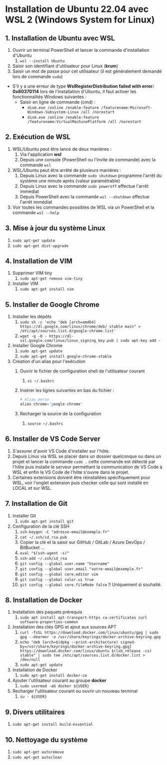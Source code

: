 # Installation de Ubuntu 22.04 avec WSL 2 (Windows System for Linux)

## 1. Installation de Ubuntu avec WSL

1. Ouvrir un terminal PowerShell et lancer la commande d'installation d'Ubuntu
   1. `wsl --install Ubuntu`
2. Saisir son identifiant d'utilisateur pour Linux (**krum**)
3. Saisir un mot de passe pour cet utilisateur (il est généralement demandé lors de commande `sudo`)

- S'il y a une erreur de type **WslRegisterDistribution failed with error: 0x80370114** lors de l'installation d'Ubuntu, il faut activer les fonctionnalités Windows suivantes :
  - Saisir en ligne de commande (cmd) :
    - `dism.exe /online /enable-feature /featurename:Microsoft-Windows-Subsystem-Linux /all /norestart`
    - `dism.exe /online /enable-feature /featurename:VirtualMachinePlatform /all /norestart`

## 2. Exécution de WSL

1. WSL/Ubuntu peut être lancé de deux manières :
   1. Via l'application **wsl**
   2. Depuis une console (PowerShell ou l'invite de commande) avec la commande `wsl`
2. WSL/Ubuntu peut être arrêté de plusieurs manières :
   1. Depuis Linux avec la commande `sudo shutdown` programme l'arrêt du système une minute après (valeur paramétrable)
   2. Depuis Linux avec la commande `sudo poweroff` effectue l'arrêt immédiat
   3. Depuis PowerShell avec la commande `wsl --shutdown` effectue l'arrêt immédiat
3. Voir toutes les commandes possibles de WSL via un PowerShell et la commande `wsl --help`

## 3. Mise à jour du système Linux

1. `sudo apt-get update`
2. `sudo apt-get dist-upgrade`

## 4. Installation de VIM

1. Supprimer VIM tiny
   1. `sudo apt-get remove vim-tiny`
2. Installer VIM
   1. `sudo apt-get install vim`

## 5. Installer de Google Chrome

1. Installer les dépôts
   1. `sudo sh -c 'echo "deb [arch=amd64] https://dl.google.com/linux/chrome/deb/ stable main" > /etc/apt/sources.list.d/google-chrome.list'`
   2. `wget -q -O - https://dl-ssl.google.com/linux/linux_signing_key.pub | sudo apt-key add -`
2. Installer Google Chrome
   1. `sudo apt-get update`
   2. `sudo apt-get install google-chrome-stable`
3. Création d'un alias pour l'exécution
   1. Ouvrir le fichier de configuration shell de l'utilisateur courant
      1. `vi ~/.bashrc`
   2. Insérer les lignes suivantes en bas du fichier :

      ```s
      # Alias perso
      alias chrome='google-chrome'
      ```

   3. Recharger la source de la configuration
      1. `source ~/.bashrc`

## 6. Installer de VS Code Server

1. S'assurer d'avoir VS Code d'installer sur l'hôte.
2. Depuis Linux via WSL se placer dans un dossier quelconque ou dans un projet et lancer la commande `code .` cette commande est détecté par l'hôte puis installe le serveur permettant la communication de VS Code à WSL et enfin le VS Code de l'hôte s'ouvre dans le projet.
3. Certaines extensions doivent être réinstallées spécifiquement pour WSL, voir l'onglet extension puis checker celle qui sont installé en LOCAL et sur WSL.

## 7. Installation de Git

1. Installer Git
   1. `sudo apt-get install git`
2. Configuration de la clé SSH
   1. `ssh-keygen -C "adresse-email@exemple.fr"`
   2. `cat ~/.ssh/id_rsa.pub`
   3. Copier la clé et la saisir sur GitHub / GitLab / Azure DevOps / BitBucket ...
   4. `eval "$(ssh-agent -s)"`
   5. `ssh-add ~/.ssh/id_rsa`
   6. `git config --global user.name "Username"`
   7. `git config --global user.email "votre-email@exemple.fr"`
   8. `git config --global core.editor vim`
   9. `git config --global color.ui true`
   10. `git config --global core.fileMode false` !! Uniquement si souhaité.

## 8. Installation de Docker

1. Installation des paquets prérequis
   1. `sudo apt install apt-transport-https ca-certificates curl software-properties-common`
2. Installation des clés GPG et ajout aux sources APT
   1. `curl -fsSL https://download.docker.com/linux/ubuntu/gpg | sudo gpg --dearmor -o /usr/share/keyrings/docker-archive-keyring.gpg`
   2. `echo "deb [arch=$(dpkg --print-architecture) signed-by=/usr/share/keyrings/docker-archive-keyring.gpg] https://download.docker.com/linux/ubuntu $(lsb_release -cs) stable" | sudo tee /etc/apt/sources.list.d/docker.list > /dev/null`
   3. `sudo apt-get update`
3. Installation de Docker
   1. `sudo apt-get install docker-ce`
4. Ajouter l'utilisateur courant au groupe **docker**
   1. `sudo usermod -aG docker ${USER}`
5. Recharger l'utilisateur courant ou ouvrir un nouveau terminal
   1. `su - ${USER}`

## 9. Divers utilitaires

1. `sudo apt-get install build-essential`

## 10. Nettoyage du système

1. `sudo apt-get autoremove`
2. `sudo apt-get autoclean`
